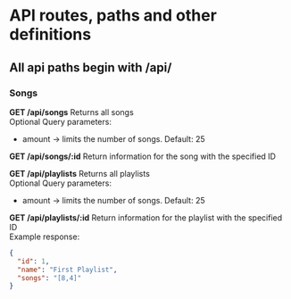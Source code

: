 # API routes, paths and other definitions

## All api paths begin with /api/

### Songs

**GET /api/songs**
Returns all songs
<br>
Optional Query parameters: 
* amount -> limits the number of songs. Default: 25

**GET /api/songs/:id**
Return information for the song with the specified ID

**GET /api/playlists**
Returns all playlists
<br>
Optional Query parameters:
* amount -> limits the number of songs. Default: 25

**GET /api/playlists/:id**
Return information for the playlist with the specified ID
<br>
Example response:
<br>
```json
{
  "id": 1,
  "name": "First Playlist",
  "songs": "[8,4]"
}
```
